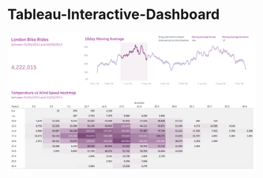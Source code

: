# Tableau-Interactive-Dashboard

![alt text](https://github.com/BhushanIngale/Tableau-Interactive-Dashboard/blob/main/images/Dashboard.png)